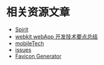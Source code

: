 相关资源文章
=============

- [Spirit](http://alloyteam.github.io/Spirit/ '腾讯移动Web整体解决方案')
- [webkit webApp 开发技术要点总结](http://www.cnblogs.com/pifoo/archive/2011/05/28/webkit-webapp.html)
- [mobileTech](https://github.com/exfork/mobileTech '这个项目收集移动端开发所需要的一些资源与小技巧')
- [issues](https://github.com/AlloyTeam/Mars/tree/master/issues 'web app 开发常见问题')
- [Favicon Generator](http://realfavicongenerator.net/)

